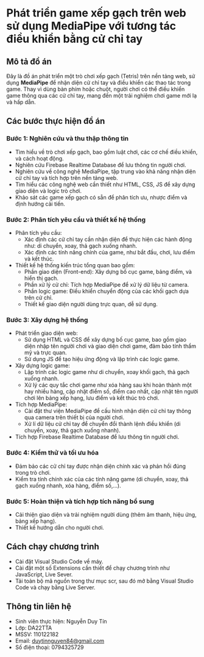 # Phát triển game xếp gạch trên web sử dụng MediaPipe với tương tác điều khiển bằng cử chỉ tay

## Mô tả đồ án

Đây là đồ án phát triển một trò chơi xếp gạch (Tetris) trên nền tảng web, sử dụng **MediaPipe** để nhận diện cử chỉ tay và điều khiển các thao tác trong game. Thay vì dùng bàn phím hoặc chuột, người chơi có thể điều khiển game thông qua các cử chỉ tay, mang đến một trải nghiệm chơi game mới lạ và hấp dẫn.  
## Các bước thực hiện đồ án
### Bước 1: Nghiên cứu và thu thập thông tin
- Tìm hiểu về trò chơi xếp gạch, bao gồm luật chơi, các cơ chế điều khiển, và cách hoạt động.  
- Nghiên cứu Firebase Realtime Database để lưu thông tin người chơi.  
- Nghiên cứu về công nghệ MediaPipe, tập trung vào khả năng nhận diện cử chỉ tay và tích hợp trên nền tảng web.  
- Tìm hiểu các công nghệ web cần thiết như HTML, CSS, JS để xây dựng giao diện và logic trò chơi.  
- Khảo sát các game xếp gạch có sẵn để phân tích ưu, nhược điểm và định hướng cải tiến.
### Bước 2: Phân tích yêu cầu và thiết kế hệ thống
- Phân tích yêu cầu:  
	+ Xác định các cử chỉ tay cần nhận diện để thực hiện các hành động như: di chuyển, xoay, thả gạch xuống nhanh.  
	+ Xác định các tính năng chính của game, như bắt đầu, chơi, lưu điểm và kết thúc.  
- Thiết kế hệ thống kiến trúc tổng quan bao gồm:  
	+ Phần giao diện (Front-end): Xây dựng bố cục game, bảng điểm, và hiển thị gạch.  
	+ Phần xử lý cử chỉ: Tích hợp MediaPipe để xử lý dữ liệu từ camera.  
	+ Phần logic game: Điều khiển chuyển động của các khối gạch dựa trên cử chỉ.  
	+ Thiết kế giao diện người dùng trực quan, dễ sử dụng.  
### Bước 3: Xây dựng hệ thống
- Phát triển giao diện web:  
	+ Sử dụng HTML và CSS để xây dựng bố cục game, bao gồm giao diện nhập tên người chơi và giao diện chơi game, đảm bảo tính thẩm mỹ và trực quan.  
	+ Sử dụng JS để tạo hiệu ứng động và lập trình các logic game.  
- Xây dựng logic game:  
	+ Lập trình các logic game như di chuyển, xoay khối gạch, thả gạch xuống nhanh.  
 	+ Xử lý các quy tắc chơi game như xóa hàng sau khi hoàn thành một hay nhiều hàng, cập nhật điểm số, điểm cao nhất, cập nhật tên người chơi lên bảng xếp hạng, lưu điểm và kết thúc trò chơi.  
- Tích hợp MediaPipe:  
	+ Cài đặt thư viện MediaPipe để cấu hình nhận diện cử chỉ tay thông qua camera trên thiết bị của người chơi.  
	+ Xử lí dữ liệu cử chỉ tay để chuyển đổi thành lệnh điều khiển (di chuyển, xoay, thả gạch xuống nhanh).  
- Tích hợp Firebase Realtime Database để lưu thông tin người chơi.  
### Bước 4: Kiểm thử và tối ưu hóa  
- Đảm bảo các cử chỉ tay được nhận diện chính xác và phản hồi đúng trong trò chơi.  
- Kiểm tra tính chính xác của các tính năng game (di chuyển, xoay, thả gạch xuống nhanh, xóa hàng, điểm số,…).  
### Bước 5: Hoàn thiện và tích hợp tích năng bổ sung  
- Cải thiện giao diện và trải nghiệm người dùng (thêm âm thanh, hiệu ứng, bảng xếp hạng).  
- Thiết kế hướng dẫn cho người chơi.
## Cách chạy chương trình
- Cài đặt Visual Studio Code về máy.
- Cài đặt một số Extensions cần thiết để chạy chương trình như JavaScript, Live Sever.
- Tải toàn bộ mã nguồn trong thư mục scr, sau đó mở bằng Visual Studio Code và chạy bằng Live Server.  
## Thông tin liên hệ
- Sinh viên thực hiện: Nguyễn Duy Tín  
- Lớp: DA22TTA  
- MSSV: 110122182  
- Email: duytinnguyen84@gmail.com  
- Số điện thoại: 0794325729


